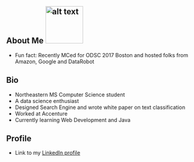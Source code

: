 ## About Me <img src="https://avatars0.githubusercontent.com/u/25018264?v=3&u=b14d68ce26f5e60ab97694002362af8fd7686fb4&s=400" alt="alt text" width="100" height="100">
   * Fun fact: Recently MCed for ODSC 2017 Boston and hosted folks from Amazon, Google and DataRobot

## Bio
   * Northeastern MS Computer Science student
   * A data science enthusiast
   * Designed Search Engine and wrote white paper on text classification
   * Worked at Accenture
   * Currently learning Web Development and Java

## Profile
   * Link to my [LinkedIn profile](https://www.linkedin.com/in/saurabhsingh13nov "Homepage LinkedIn")
   
   
